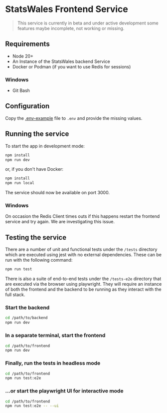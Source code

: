 # StatsWales Frontend Service

> This service is currently in beta and under active development some features maybe incomplete, not working or missing.

## Requirements

-   Node 20+
-   An Instance of the StatsWales backend Service
-   Docker or Podman (if you want to use Redis for sessions)

### Windows

- Git Bash

## Configuration

Copy the [.env-example](.env-example) file to `.env` and provide the missing values.

## Running the service

To start the app in development mode:

```bash
npm install
npm run dev
```

or, if you don't have Docker:

```bash
npm install
npm run local
```

The service should now be available on port 3000.

### Windows

On occasion the Redis Client times outs if this happens restart the frontend service and try again.
We are investigating this issue.

## Testing the service

There are a number of unit and functional tests under the `/tests` directory which are executed using jest with no
external dependencies. These can be run with the following command:

```bash
npm run test
```

There is also a suite of end-to-end tests under the `/tests-e2e` directory that are executed via the browser using
playwright. They will require an instance of both the frontend and the backend to be running as they interact with the
full stack.

### Start the backend

```bash
cd /path/to/backend
npm run dev
```

### In a separate terminal, start the frontend

```bash
cd /path/to/frontend
npm run dev
```

### Finally, run the tests in headless mode

```bash
cd /path/to/frontend
npm run test:e2e
```

### ...or start the playwright UI for interactive mode

```bash
cd /path/to/frontend
npm run test:e2e -- --ui
```

